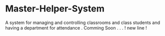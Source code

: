 # Master-Helper-System
A system for managing and controlling classrooms and class students and having a department for attendance .
Comming Soon . . . !
new line !
